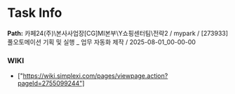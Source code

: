 # Task Info

**Path:** 카페24(주)\본사사업장\[CG]MI본부\Y쇼핑센터팀\전략2 / mypark / [273933] 풀오토메이션 기획 및 실행 _ 업무 자동화 제작 / 2025-08-01_00-00-00

### WIKI
- ["https://wiki.simplexi.com/pages/viewpage.action?pageId=2755099244"]

